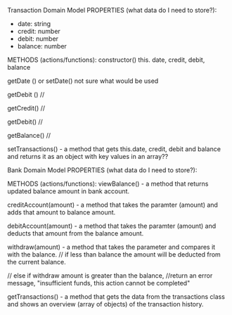 Transaction Domain Model 
PROPERTIES (what data do I need to store?):
- date: string
- credit: number 
- debit: number 
- balance: number

METHODS (actions/functions):
constructor() 
this. date, credit, debit, balance

getDate () or setDate() not sure what would be used 

getDebit () //

getCredit() //

getDebit() //

getBalance() // 

setTransactions() - a method that gets this.date, credit, debit and balance and returns it as an object with key values in an array??



Bank Domain Model 
PROPERTIES (what data do I need to store?):

METHODS (actions/functions):
viewBalance() - a method that returns updated balance amount in bank account. 

creditAccount(amount) - a method that takes the paramter (amount) and adds that amount to balance amount. 

debitAccount(amount) -  a method that takes the paramter (amount) and deducts that amount from the balance amount. 

withdraw(amount) - a method that takes the parameter and compares it with the balance.
// if less than balance the amount will be deducted from the current balance.

<!-- // return updated balance maybe?? -->

// else if withdraw amount is greater than the balance,
//return an error message, "insufficient funds, this action cannot be completed"

getTransactions() - a method that gets the data from the transactions class and shows an overview (array of objects) of the transaction history.